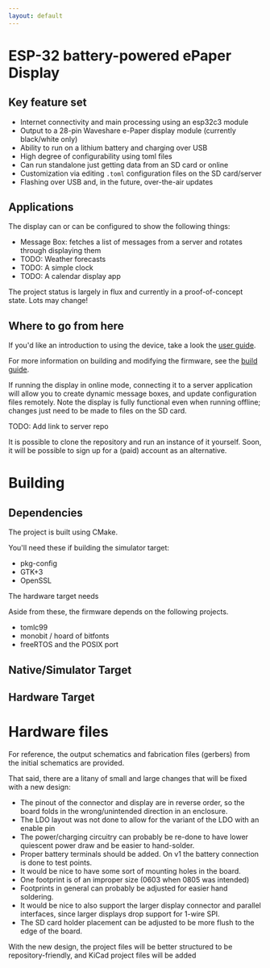 ```yaml
---
layout: default
---
```


# ESP-32 battery-powered ePaper Display

## Key feature set

* Internet connectivity and main processing using an esp32c3 module
* Output to a 28-pin Waveshare e-Paper display module (currently black/white only)
* Ability to run on a lithium battery and charging over USB
* High degree of configurability using toml files
* Can run standalone just getting data from an SD card or online
* Customization via editing `.toml` configuration files on the SD card/server
* Flashing over USB and, in the future, over-the-air updates

## Applications

The display can or can be configured to show the following things:

* Message Box: fetches a list of messages from a server and rotates through displaying them
* TODO: Weather forecasts
* TODO: A simple clock
* TODO: A calendar display app

The project status is largely in flux and currently in a proof-of-concept state. Lots may change!

## Where to go from here

If you'd like an introduction to using the device, take a look the [user guide](user_guide.html).

For more information on building and modifying the firmware, see the [build guide](build.html).

If running the display in online mode, connecting it to a server application will allow you to create
dynamic message boxes, and update configuration files remotely. Note the display is fully functional
even when running offline; changes just need to be made to files on the SD card.

TODO: Add link to server repo

It is possible to clone the repository and run an instance of it yourself. Soon, it will be possible
to sign up for a (paid) account as an alternative.

# Building

## Dependencies

The project is built using CMake.


You'll need these if building the simulator target:

* pkg-config
* GTK+3
* OpenSSL

The hardware target needs

Aside from these, the firmware depends on the following projects.

* tomlc99
* monobit / hoard of bitfonts
* freeRTOS and the POSIX port

## Native/Simulator Target

## Hardware Target

# Hardware files

For reference, the output schematics and fabrication files (gerbers) from the initial schematics
are provided.

That said, there are a litany of small and large changes that will be fixed with a new design:

* The pinout of the connector and display are in reverse order, so the board folds in the
  wrong/unintended direction in an enclosure.
* The LDO layout was not done to allow for the variant of the LDO with an enable pin
* The power/charging circuitry can probably be re-done to have lower quiescent power draw and
  be easier to hand-solder.
* Proper battery terminals should be added. On v1 the battery connection is done to test points.
* It would be nice to have some sort of mounting holes in the board.
* One footprint is of an improper size (0603 when 0805 was intended)
* Footprints in general can probably be adjusted for easier hand soldering.
* It would be nice to also support the larger display connector and parallel interfaces,
  since larger displays drop support for 1-wire SPI.
* The SD card holder placement can be adjusted to be more flush to the edge of the board.

With the new design, the project files will be better structured to be repository-friendly,
and KiCad project files will be added